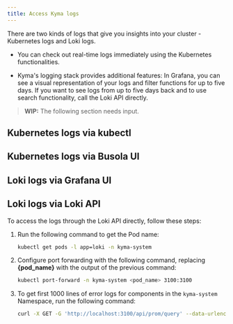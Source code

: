 ```yaml
---
title: Access Kyma logs
---
```


There are two kinds of logs that give you insights into your cluster - Kubernetes logs and Loki logs.

- You can check out real-time logs immediately using the Kubernetes functionalities.

- Kyma's logging stack provides additional features: In Grafana, you can see a visual representation of your logs and filter functions for up to five days. If you want to see logs from up to five days back and to use search functionality, call the Loki API directly.

>**WIP:** The following section needs input.

## Kubernetes logs via kubectl

## Kubernetes logs via Busola UI

## Loki logs via Grafana UI

## Loki logs via Loki API

To access the logs through the Loki API directly, follow these steps:

1. Run the following command to get the Pod name:

   ```bash
   kubectl get pods -l app=loki -n kyma-system
   ```

2. Configure port forwarding with the following command, replacing **{pod_name}** with the output of the previous command:

   ```bash
   kubectl port-forward -n kyma-system <pod_name> 3100:3100
   ```

3. To get first 1000 lines of error logs for components in the `kyma-system` Namespace, run the following command:

   ```bash
   curl -X GET -G 'http://localhost:3100/api/prom/query' --data-urlencode 'query={namespace="kyma-system"}' --data-urlencode 'limit=1000' --data-urlencode 'regexp=error'
   ```
